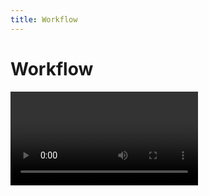 ```yaml
---
title: Workflow
---
```

# Workflow
<Video url="https://www.youtube.com/embed/2kipl34wW-k" />

### Quick start
Click the puppy dog button to export and compress to MP4. That's about it. 

### Anubis process
(What happens when you click the puppy dog button)

1. The open comp, timeline or sequence in After Effects, Photoshop, Animate, or Premiere Pro will first be exported to disk as a full-resolution MOV/AVI
   - It is also possible in Ae to select multiple comps in the **Projects** panel to batch export
2. This large video file will be processed using the [Options](#options) below ↓
3. The compression progress will be displayed at the bottom of the Anubis panel
4. Once that is complete your brand new `.mp4` file ready to view

### Additional uses:

- [Export and send to another app](#send-to-app) (new in v1.1)
- [Drag and drop a .gif or .mp4](#drag-and-drop) to recompress using rhe current Anubis options

## Options

<Screenshot 
    url="/anubis/AnubisPanel-1.1.jpg" 
    alt="Anubis" 
    right
    width="289px" />
    
    
### File name

This field updates automatically to reflect the comp, timeline or sequence name. Overwrite the output file name by entering text. 

#### Naming tokens
New in v1.1, [Naming Tokens](naming-tokens) are a powerful way to generate dynamic file and folder names for each render. The `[ v ]` dropdown will present a list of common tokens to insert into the file name field.

::: tip File name incrementing
To avoid overwriting files, each additional file exported with an existing file name will have an incrementing number appended to the end of the file. 
:::


### Export path
With no folder selected, Anubis will ask where to save files on each export.

Click to set a folder path for Anubis to export to each time. 

### Relative path from Ae project (After Effects only)
<Screenshot 
    url="/anubis/RelativeSwitch.gif" 
    alt="Relative render path" 
    right
    width="230px" />

Within After Effects, the **Export path** may be switched between rendering to a defined folder path, or relative to the current After Effects project file. This is a valuable workflow for projects that utilize a consistent folder structure. 

#### Relative to the project folder

- A relative path of `./` would export to `/ProjectFolder/Ae/` –the same location as the `CurrentProject.aep` file
- A relative path of `../Exports/From-Ae/` would export to `/ProjectFolder/Exports/From-Ae/`

Imagine you have a project folder that looks like this:

```
├── 📂 ProjectFolder
│   ├── 📂 Ae
│   │   └── CurrentProject.aep
│   ├── 📂 Assets
│   ├── 📂 Docs
│   ├── 📂 Exports
│   │   ├── From-Ae
│   │   │   └── CurrentProject.mp4
```



#### What is this `./` stuff?

This might be completely new and that's ok. This is a short-hand for how computers view folders and their relation to one another. This is how Anubis knows how many folders to go up and over to save files.

```bash
/   = System root directory
./  = Current (AEP project folder) directory 
../ = Parent of current (AEP project folder) directory
../../ = Two directories up
```

#### Relative paths in tokens

It is also possible to add [relative path notation](naming-tokens.html#parent-folder) in the file name name field. This is is useful if you prefer to flexibly render to a defined location, then navigate up a number of folders. 

<br />

### Output module (After Effects only)
`Ps`/`An`/`Pr` will output an high quality MOV or AVI by default but `Ae` uses the render queue to define the file type exported. Select a high quality codec like **Lossless** or **ProRes**.

See [Color Accuracy](./color-accuracy) for more about output modules.

Click <span style="font-size:1.7em">`⟳`</span> to reload the available **Output Module** and **Render Settings**.

### Render settings (After Effects only)
This defaults to Best Settings, but some projects require custom settings. Pixel art might benefit from **Draft Settings**.

### Background render (After Effects only)
New in v1.1, enabling this option will allow you to continue working in Ae while files render in the background. 

The process:
- The active comp (or multiple selected comps in the project panel) will be added to the render queue
- The `.aep` file will be saved
- The background render system will be launched and progress will be displayed at the bottom of the Anubis panel
- Upon completion, Anubis will compress the file(s) with the defined settings


### MP4 quality
Compression may be set to `Low`, `Med`, or `High`. These settings define the quality and file size. Select one or all of the settings to output multiple quality files.

Disabling this checkbox will export the larger sized video file without compressing an MP4.  

::: tip Custom quality settings (advanced)
We think the default values have been tuned pretty well, but it is possible to set custom values for each of the presets if you are cool with a little bit of nerd work.

See [Custom quality](./custom-quality) for the process.
:::

### Resize
New in v1.1, it is now possible to resize the compressed MP4 to a certain pixel width. This is common for embedding video files on a webpage at a consistent resolution or when file size is a consideration for sharing with others.

The height will scale proportionally to the width so only one dimension is necessary.

### Delete original render file
Before compressing, there will be a large video file generated. With this option enabled, the high-quality source file will be deleted from disk after compressing the MP4.

Disable this option to keep both the MP4 and source video files.

### Open render folder
Enabling this checkbox will open the output folder in **Finder** or **File Explorer** to make finding your file easier. Don't feel bad if you lose your files too. 


## Send to app


New in v1.1, it is also possible to render/compress then automatically import the new file into one of the other supported Adobe apps (After Effects, Photoshop, Animate, Premiere). 

<div style="display:flex">
<Screenshot
    url="/anubis/icon/Anubis-Ae.svg" 
    alt="Send to Ae" 
    toolbar />
<Screenshot 
    url="/anubis/icon/Anubis-Ps.svg" 
    alt="Send to Ps" 
    toolbar />
<Screenshot 
    url="/anubis/icon/Anubis-An.svg" 
    alt="Send to An" 
    toolbar />
<Screenshot 
    url="/anubis/icon/Anubis-Pr.svg" 
    alt="Send to Pr" 
    toolbar />
</div>
<br />


Click one of the buttons available buttons to export and compress using the above settings, then Anubis will:
- Open the app you are sending to (if it isn't already open)
- Import the new file into the open project
  - It will create a new project if one isn't open in Ae, Ps, An
  - If a project isn't open in Premiere it will stop here. There are too many project settings to define to automate this process. 
- Add the file to the current timeline

::: tip Alpha channel support
From After Effects, it is possible to [disable MP4 compression](#mp4-quality) and render a full-resolution video file with an embedded alpha channel (using Animation, ProRes 4444, etc). With **Send to App** it is possible to import this render into Premiere and Photoshop. 

Note: Animate does not support these higher quality video files and requires MP4s.
:::


## Export range
The range of an exported video may be defined by setting the work area of timeline in After Effects, Photoshop and Premiere. 

### After Effects
<Screenshot 
    url="/anubis/ExportRange-Ae.jpg" 
    alt="ExportRange-Ae" />

### Photoshop
<Screenshot 
    url="/anubis/ExportRange-Ps.jpg" 
    alt="ExportRange-Ps" />


### Premiere
<Screenshot 
    url="/anubis/ExportRange-Pr.jpg" 
    alt="ExportRange-Pr" />


### Animate

While Animate has a loop range to set the  playback area, these points are not visible to 3rd party developers. To select a range smaller than the full Animate timeline, select frames directly and the first and last frames will set the start and end of the export. 

<Screenshot 
    url="/anubis/ExportRange-An.jpg" 
    alt="ExportRange-An" />


## Drag and drop

<Screenshot 
    url="/anubis/Anubis-DragDrop.gif" 
    alt="Drop files" 
    left
    width="350px" />

Drag and drop files into the Anubis panel to recompressing video files or gifs using the Anubis compressor. 

New files will be created at the origin file path. The enabled compression settings within the panel (**MP4 Quality**, **Resize**) will be used but the anything related to rendering from the Adobe app (**Output module**, **Background render**, **Delete original render file**) will be ignored.

<br />
